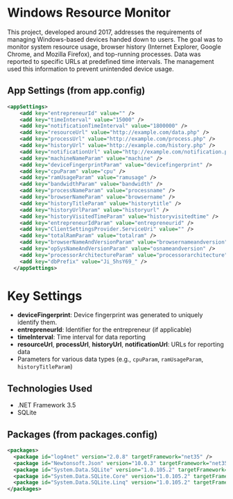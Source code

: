 # Windows Resource Monitor

This project, developed around 2017, addresses the requirements of managing Windows-based devices handed down to users. The goal was to monitor system resource usage, browser history (Internet Explorer, Google Chrome, and Mozilla Firefox), and top-running processes. Data was reported to specific URLs at predefined time intervals. The management used this information to prevent unintended device usage.

## App Settings (from app.config)

```xml
<appSettings>
    <add key="entrepreneurId" value="" />
    <add key="timeInterval" value="15000" />
    <add key="notificationTimeInterval" value="1800000" />
    <add key="resourceUrl" value="http://example.com/data.php" />
    <add key="processUrl" value="http://example.com/process.php" />
    <add key="historyUrl" value="http://example.com/history.php" />
    <add key="notificationUrl" value="http://example.com/notification.php" />
    <add key="machineNameParam" value="machine" />
    <add key="deviceFingerprintParam" value="devicefingerprint" />
    <add key="cpuParam" value="cpu" />
    <add key="ramUsageParam" value="ramusage" />
    <add key="bandwidthParam" value="bandwidth" />
    <add key="processNameParam" value="processname" />
    <add key="browserNameParam" value="browsername" />
    <add key="historyTitleParam" value="historytitle" />
    <add key="historyUrlParam" value="historyurl" />
    <add key="historyVisitedTimeParam" value="historyvisitedtime" />
    <add key="entrepreneurIdParam" value="entrepreneurid" />
    <add key="ClientSettingsProvider.ServiceUri" value="" />
    <add key="totalRamParam" value="totalram" />
    <add key="browserNameAndVersionParam" value="browsernameandversion" />
    <add key="opSysNameAndVersionParam" value="osnameandversion" />
    <add key="processorArchitectureParam" value="processorarchitecture" />
    <add key="dbPrefix" value="Ji_5hsY69_" />
  </appSettings>
```

# Key Settings

- **deviceFingerprint**: Device fingerprint was generated to uniquely identify them.
- **entrepreneurId**: Identifier for the entrepreneur (if applicable)
- **timeInterval**: Time interval for data reporting
- **resourceUrl**, **processUrl**, **historyUrl**, **notificationUrl**: URLs for reporting data
- Parameters for various data types (e.g., `cpuParam`, `ramUsageParam`, `historyTitleParam`)

## Technologies Used

- .NET Framework 3.5
- SQLite

## Packages (from packages.config)

```xml
<packages>
  <package id="log4net" version="2.0.8" targetFramework="net35" />
  <package id="Newtonsoft.Json" version="10.0.3" targetFramework="net35" />
  <package id="System.Data.SQLite" version="1.0.105.2" targetFramework="net35" />
  <package id="System.Data.SQLite.Core" version="1.0.105.2" targetFramework="net35" />
  <package id="System.Data.SQLite.Linq" version="1.0.105.2" targetFramework="net35" />
</packages>
```




